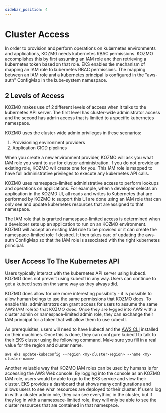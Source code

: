 ```yaml
---
sidebar_position: 4
---
```


# Cluster Access

In order to provision and perform operations on kubernetes environments and applications, KOZMO needs kubernetes RBAC permissions. KOZMO accomplishes this by first assuming an IAM role and then retrieving a kubernetes token based on that role. EKS enables the mechanism of mapping an IAM role to kubernetes RBAC permissions. The mapping between an IAM role and a kubernetes principal is configured in the "aws-auth" ConfigMap in the kube-system namespace.

## 2 Levels of Access

KOZMO makes use of 2 different levels of access when it talks to the kubernetes API server. The first level has cluster-wide administrator access and the second has admin access that is limited to a specific kubernetes namespace.

KOZMO uses the cluster-wide admin privileges in these scenarios:
  1. Provisioning environment providers
  1. Application CICD pipelines

When you create a new environment provider, KOZMO will ask you what IAM role you want to use for cluster administration. If you do not provide an existing role, KOZMO will create one for you. This IAM role is mapped to have full administrative privileges to execute any kubernetes API calls.

KOZMO uses namespace-limited administrative access to perform lookups and operations on applications. For example, when a developer selects an application in the KOZMO UI, all reads and writes to Kubernetes that are performed by KOZMO to support this UI are done using an IAM role that can only see and update kubernetes resources that are assigned to that namespace.

The IAM role that is granted namespace-limited access is determined when a developer sets up an application to run on an KOZMO environment. KOZMO will accept an existing IAM role to be provided or it can create the namespace-limited role if desired. It then takes care of updating the aws-auth ConfigMap so that the IAM role is associated with the right kubernetes principal.

## User Access To The Kubernetes API

Users typically interact with the kubernetes API server using kubectl. KOZMO does not prevent using kubectl in any way. Users can continue to get a kubectl session the same way as they always did.

KOZMO does allow for one more interesting possibility - it is possible to allow human beings to use the same permissions that KOZMO does. To enable this, administrators can grant access for users to assume the same AWS IAM role(s) that KOZMO does. Once they are logged into AWS with a cluster admin or namespace-limited admin role, they can exchange their IAM principal for a token that will allow them to use kubectl.

As prerequisites, users will need to have kubectl and the [AWS CLI](https://aws.amazon.com/cli/) installed on their machines. Once this is done, they can configure kubectl to talk to their EKS cluster using the following command. Make sure you fill in a real value for the region and cluster name.

```
aws eks update-kubeconfig --region <my-cluster-region> --name <my-cluster-name>
```

Another valuable way that KOZMO IAM roles can be used by humans is for accessing the AWS Web console. By logging into the console as an KOZMO IAM role, users would be able to go to the EKS service and view their cluster. EKS provides a dashboard that shows many configurations and allows users to see what resources are deployed to their cluster. If users log in with a cluster admin role, they can see everything in the cluster, but if they log in with a namespace-limited role, they will only be able to see the cluster resources that are contained in that namespace.

